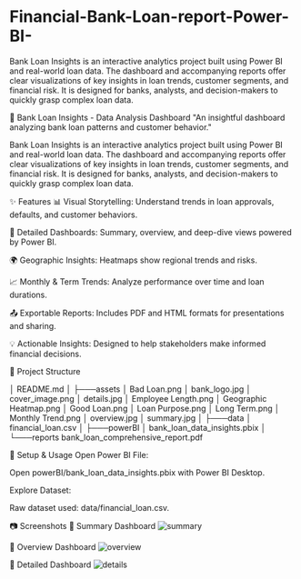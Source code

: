 # Financial-Bank-Loan-report-Power-BI-
Bank Loan Insights is an interactive analytics project built using Power BI and real-world loan data. The dashboard and accompanying reports offer clear visualizations of key insights in loan trends, customer segments, and financial risk. It is designed for banks, analysts, and decision-makers to quickly grasp complex loan data.

🏦 Bank Loan Insights - Data Analysis Dashboard
"An insightful dashboard analyzing bank loan patterns and customer behavior."

Bank Loan Insights is an interactive analytics project built using Power BI and real-world loan data. The dashboard and accompanying reports offer clear visualizations of key insights in loan trends, customer segments, and financial risk. It is designed for banks, analysts, and decision-makers to quickly grasp complex loan data.

✨ Features
📊 Visual Storytelling: Understand trends in loan approvals, defaults, and customer behaviors.

📌 Detailed Dashboards: Summary, overview, and deep-dive views powered by Power BI.

🌍 Geographic Insights: Heatmaps show regional trends and risks.

📈 Monthly & Term Trends: Analyze performance over time and loan durations.

📤 Exportable Reports: Includes PDF and HTML formats for presentations and sharing.

💡 Actionable Insights: Designed to help stakeholders make informed financial decisions.

📁 Project Structure


│   README.md
│
├───assets
│       Bad Loan.png
│       bank_logo.jpg
│       cover_image.png
│       details.jpg
│       Employee Length.png
│       Geographic Heatmap.png
│       Good Loan.png
│       Loan Purpose.png
│       Long Term.png
│       Monthly Trend.png
│       overview.jpg
│       summary.jpg
│
├───data
│       financial_loan.csv
│
├───powerBI
│       bank_loan_data_insights.pbix
│
└───reports
        bank_loan_comprehensive_report.pdf
        

        
🧪 Setup & Usage
Open Power BI File:

Open powerBI/bank_loan_data_insights.pbix with Power BI Desktop.

Explore Dataset:

Raw dataset used: data/financial_loan.csv.



📷 Screenshots
🔹 Summary Dashboard
![summary](https://github.com/user-attachments/assets/b2064c1d-5552-4f1c-bb72-f5bbc877ee31)


🔹 Overview Dashboard
![overview](https://github.com/user-attachments/assets/c8e4b9ad-b456-4863-9be1-a593a93231a0)


🔹 Detailed Dashboard
![details](https://github.com/user-attachments/assets/5481556f-09b8-4009-a5aa-24d23cecdd7a)



